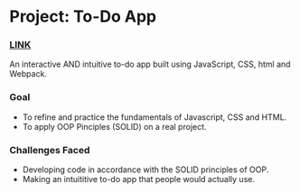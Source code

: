 # Project: To-Do App
### [LINK](https://waldorfio.github.io/todo-app/)
An interactive AND intuitive to-do app built using JavaScript, CSS, html and Webpack.

### Goal
- To refine and practice the fundamentals of Javascript, CSS and HTML.
- To apply OOP Pinciples (SOLID) on a real project.

### Challenges Faced
- Developing code in accordance with the SOLID principles of OOP.
- Making an intuititive to-do app that people would actually use.

